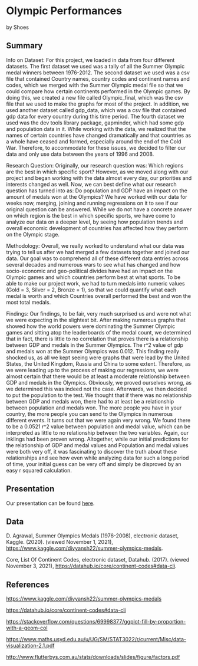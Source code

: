Olympic Performances
================
by Shoes

## Summary

Info on Dataset:
For this project, we loaded in data from four different datasets. The first dataset we used was a tally of all the Summer Olympic medal winners between 1976-2012. The second dataset we used was a csv file that contained Country names, country codes and continent names and codes, which we merged with the Summer Olympic medal file so that we could compare how certain continents performed in the Olympic games. By doing this, we created a new file called Olympic_final, which was the csv file that we used to make the graphs for most of the project. In addition, we used another dataset called gdp_data, which was a csv file that contained gdp data for every country during this time period. The fourth dataset we used was the dev tools library package, gapminder, which had some gdp and population data in it. While working with the data, we realized that the names of certain countries have changed dramatically and that countries as a whole have ceased and formed, especially around the end of the Cold War. Therefore, to accommodate for these issues, we decided to filter our data and only use data between the years of 1996 and 2008.


Research Question:
Originally, our research question was: Which regions are the best in which specific sport? However, as we moved along with our project and began working with the data almost every day, our priorities and interests changed as well. Now, we can best define what our research question has turned into as: Do population and GDP have an impact on the amount of medals won at the Olympics? We have worked with our data for weeks now, merging, joining and running regressions on it to see if our original question can be answered. While we do not have a concrete answer on which region is the best in which specific sports, we have come to analyze our data on a deeper level, by seeing how population trends and overall economic development of countries has affected how they perform on the Olympic stage.


Methodology:
Overall, we really worked to understand what our data was trying to tell us after we had merged a few datasets together and joined our data. Our goal was to comprehend all of these different data entries across several decades and numerous wars to see what has changed and how socio-economic and geo-political divides have had an impact on the Olympic games and which countries perform best at what sports. To be able to make our project work, we had to turn medals into numeric values (Gold = 3, Silver = 2, Bronze = 1), so that we could quantify what each medal is worth and which Countries overall performed the best and won the most total medals.


Findings:
Our findings, to be fair, very much surprised us and were not what we were expecting in the slightest bit. After making numerous graphs that showed how the world powers were dominating the Summer Olympic games and sitting atop the leaderboards of the medal count, we determined that in fact, there is little to no correlation that proves there is a relationship between GDP and medals in the Summer Olympics. The r^2 value of gdp and medals won at the Summer Olympics was 0.012. This finding really shocked us, as all we kept seeing were graphs that were lead by the United States, the United Kingdom, Russia and China to some extent. Therefore, as we were leading up to the process of making our regressions, we were almost certain that there would be at least a moderate relationship between GDP and medals in the Olympics. Obviously, we proved ourselves wrong, as we determined this was indeed not the case. Afterwards, we then decided to put the population to the test. We thought that if there was no relationship between GDP and medals won, there had to at least be a relationship between population and medals won. The more people you have in your country, the more people you can send to the Olympics in numerous different events. It turns out that we were again very wrong. We found there to be a 0.0521 r^2 value between population and medal value, which can be interpreted as little to no relationship between the two variables. Again, our inklings had been proven wrong. Altogether, while our initial predictions for the relationship of GDP and medal values and Population and medal values were both very off, it was fascinating to discover the truth about these relationships and see how even while analyzing data for such a long period of time, your initial guess can be very off and simply be disproved by an easy r squared calculation.


## Presentation

Our presentation can be found [here](presentation/presentation.html).

## Data

D. Agrawal, Summer Olympics Medals (1976-2008), electronic dataset, Kaggle. (2020). (viewed November 1, 2021), https://www.kaggle.com/divyansh22/summer-olympics-medals.

Core, List Of Continent Codes, electronic dataset, Datahub. (2017). (viewed November 3, 2021), https://datahub.io/core/continent-codes#data-cli.

## References

https://www.kaggle.com/divyansh22/summer-olympics-medals

https://datahub.io/core/continent-codes#data-cli

https://stackoverflow.com/questions/69998377/ggplot-fill-by-proportion-with-a-geom-col

https://www.maths.usyd.edu.au/u/UG/SM/STAT3022/r/current/Misc/data-visualization-2.1.pdf

http://www.flutterbys.com.au/stats/downloads/slides/figure/factors.pdf
